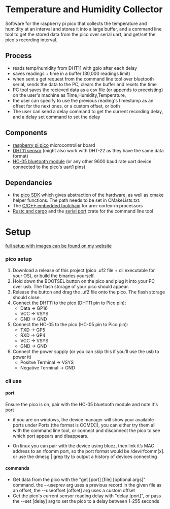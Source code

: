 # Temperature and Humidity Collector
Software for the raspberry pi pico that collects the temperature and humidity at an interval and stores it into a large buffer, and a command line tool to get the stored data from the pico over serial uart, and get/set the pico's recording interval.

## Process
* reads temp/humidity from DHT11 with gpio after each delay
* saves readings + time in a buffer (30,000 readings limit)
* when sent a get request from the command line tool over bluetooth serial, sends the data to the PC, clears the buffer and resets the time
* PC tool saves the recieved data as a csv file (or appends to preexisting) on the user's machine as Time,Humidity,Temperature,
* the user can specify to use the previous reading's timestamp as an offset for the next ones, or a custom offset, or both
* The user can send a delay command to get the current recording delay, and a delay set command to set the delay

## Components

* [raspberry pi pico](https://www.raspberrypi.com/products/raspberry-pi-pico/) microcontroller board 
* [DHT11 sensor](https://components101.com/sensors/dht11-temperature-sensor) (might also work with DHT-22 as they have the same data format)
* [HC-05 bluetooth module](https://components101.com/wireless/hc-05-bluetooth-module) (or any other 9600 baud rate uart device connected to the pico's uart1 pins)

## Dependancies

* the [pico SDK](https://www.raspberrypi.com/documentation/microcontrollers/c_sdk.html) which gives abstraction of the hardware, as well as cmake helper functions. The path needs to be set in CMakeLists.txt.
* The [C/C++ embedded toolchain](https://developer.arm.com/tools-and-software/open-source-software/developer-tools/gnu-toolchain/gnu-rm) for arm-cortex-m processors
* [Rustc and cargo](https://www.rust-lang.org/tools/install) and the [serial port](https://crates.io/crates/serialport) crate for the command line tool

# Setup
[full setup with images can be found on my website](https://noamzeise.wordpress.com/2022/04/13/temperature-and-humidity-collector-command-line-tool/)

### pico setup
1. Download a release of this project (pico .uf2 file + cli executable for your OS), or build the binaries yourself.
2. Hold down the BOOTSEL button on the pico and plug it into your PC over usb. The flash storage of your pico should appear. 
3. Release the button and drag the .uf2 file onto the pico. The flash storage should close.
4. Connect the DHT11 to the pico (DHT11 pin to Pico pin):
    * Data    ->   GP16
    * VCC     ->   VSYS
    * GND     ->   GND
5. Connect the HC-05 to the pico (HC-05 pin to Pico pin):
    * TXD     ->   GP5
    * RXD     ->   GP4
    * VCC     ->   VSYS
    * GND     ->   GND
6. Connect the power supply (or you can skip this if you'll use the usb to power it)
    * Positve Terminal -> VSYS
    * Negative Terminal -> GND

### cli use

#### port

 Ensure the pico is on, pair with the HC-05 bluetooth module and note it's port
 
 * if you are on windows, the device manager will show your available ports under Ports (the format is COM[X]), you can either try them all with the command line tool, or connect and disconnect the pico to see which port appears and disappears.

* On linux you can pair with the device using bluez, then link it’s MAC address to an rfcomm port, so the port format would be /dev/rfcomm[x]. or use the dmesg | grep tty to output a history of devices connecting 

#### commands

* Get data from the pico with the "get [port] [file] [optional args]" command. the --useprev arg uses a previous record in the given file as an offset, the --useoffset [offset] arg uses a custom offset
* Get the pico's current sensor reading delay with "delay [port]", or pass the --set [delay] arg to set the pico to a delay between 1-255 seconds
